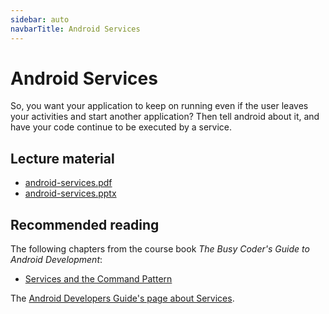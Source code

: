 ```yaml
---
sidebar: auto
navbarTitle: Android Services
---
```


# Android Services
So, you want your application to keep on running even if the user leaves your activities and start another application? Then tell android about it, and have your code continue to be executed by a service.

## Lecture material
* [android-services.pdf](android-services.pdf)
* [android-services.pptx](android-services.pptx)

## Recommended reading
The following chapters from the course book *The Busy Coder's Guide to Android Development*:
* [Services and the Command Pattern](https://wares.commonsware.com/app/internal/book/Android/page/chap-services-001.html)

The [Android Developers Guide's page about Services](https://developer.android.com/guide/components/services).